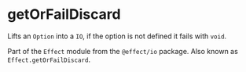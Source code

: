 # getOrFailDiscard

Lifts an `Option` into a `IO`, if the option is not defined it fails with
`void`.

Part of the `Effect` module from the `@effect/io` package. Also known as `Effect.getOrFailDiscard`.
